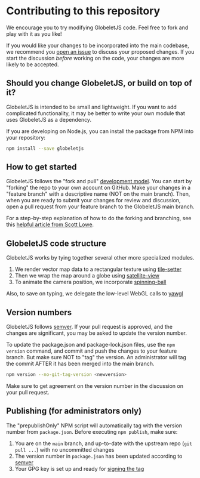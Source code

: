 # Contributing to this repository

We encourage you to try modifying GlobeletJS code. Feel free to fork and
play with it as you like!

If you would like your changes to be incorporated into the main codebase, we
recommend you [open an issue][issues] to discuss your proposed changes. If you
start the discussion *before* working on the code, your changes are more
likely to be accepted.

[issues]: https://github.com/GlobeletJS/GlobeletJS/issues

## Should you change GlobeletJS, or build on top of it?
GlobeletJS is intended to be small and lightweight. If you want to add 
complicated functionality, it may be better to write your own module that
uses GlobeletJS as a dependency.

If you are developing on Node.js, you can install the package from NPM into
your repository:
```bash
npm install --save globeletjs
```

## How to get started
GlobeletJS follows the "fork and pull" [development model][]. You can start
by "forking" the repo to your own account on GitHub. Make your changes in
a "feature branch" with a descriptive name (NOT on the main branch).
Then, when you are ready to submit your changes for review and discussion,
open a pull request from your feature branch to the GlobeletJS main branch.

For a step-by-step explanation of how to do the forking and branching,
see this [helpful article from Scott Lowe][scott].

[Scott]: https://blog.scottlowe.org/2015/01/27/using-fork-branch-git-workflow/

[development model]: https://docs.github.com/en/github/collaborating-with-pull-requests/getting-started/about-collaborative-development-models


## GlobeletJS code structure
GlobeletJS works by tying together several other more specialized modules.
1. We render vector map data to a rectangular texture using [tile-setter][]
2. Then we wrap the map around a globe using [satellite-view][]
3. To animate the camera position, we incorporate [spinning-ball][]

Also, to save on typing, we delegate the low-level WebGL calls to [yawgl][]

[tile-setter]: https://github.com/GlobeletJS/tile-setter
[satellite-view]: https://github.com/GlobeletJS/satellite-view
[spinning-ball]: https://github.com/GlobeletJS/spinning-ball
[yawgl]: https://github.com/GlobeletJS/yawgl

## Version numbers
GlobeletJS follows [semver][]. If your pull request is approved, and the
changes are significant, you may be asked to update the version number.

To update the package.json and package-lock.json files, use the `npm version`
command, and commit and push the changes to your feature branch. But make sure NOT 
to "tag" the version. An administrator will tag the commit AFTER it has been
merged into the main branch.

```bash
npm version --no-git-tag-version <newversion>
```

Make sure to get agreement on the version number in the discussion on your
pull request.

[semver]: https://semver.org/

## Publishing (for administrators only)
The "prepublishOnly" NPM script will automatically tag with the version number
from `package.json`. Before executing `npm publish`, make sure:
1. You are on the `main` branch, and up-to-date with the upstream repo
  (`git pull ...`) with no uncommitted changes
2. The version number in `package.json` has been updated according to
  [semver][]
3. Your GPG key is set up and ready for [signing the tag][signing]

[signing]: https://git-scm.com/book/en/v2/Git-Tools-Signing-Your-Work
